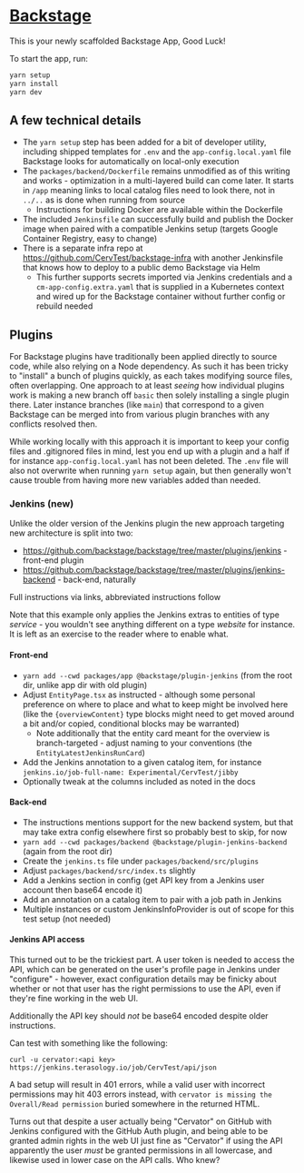 # [Backstage](https://backstage.io)

This is your newly scaffolded Backstage App, Good Luck!

To start the app, run:

```sh
yarn setup
yarn install
yarn dev
```

## A few technical details

* The `yarn setup` step has been added for a bit of developer utility, including shipped templates for `.env` and the `app-config.local.yaml` file Backstage looks for automatically on local-only execution
* The `packages/backend/Dockerfile` remains unmodified as of this writing and works - optimization in a multi-layered build can come later. It starts in `/app` meaning links to local catalog files need to look there, not in `../..` as is done when running from source
  * Instructions for building Docker are available within the Dockerfile
* The included `Jenkinsfile` can successfully build and publish the Docker image when paired with a compatible Jenkins setup (targets Google Container Registry, easy to change)
* There is a separate infra repo at https://github.com/CervTest/backstage-infra with another Jenkinsfile that knows how to deploy to a public demo Backstage via Helm
  * This further supports secrets imported via Jenkins credentials and a `cm-app-config.extra.yaml` that is supplied in a Kubernetes context and wired up for the Backstage container without further config or rebuild needed 

## Plugins

For Backstage plugins have traditionally been applied directly to source code, while also relying on a Node dependency. As such it has been tricky to "install" a bunch of plugins quickly, as each takes modifying source files, often overlapping. One approach to at least _seeing_ how individual plugins work is making a new branch off `basic` then solely installing a single plugin there. Later instance branches (like `main`) that correspond to a given Backstage can be merged into from various plugin branches with any conflicts resolved then.

While working locally with this approach it is important to keep your config files and .gitignored files in mind, lest you end up with a plugin and a half if for instance `app-config.local.yaml` has not been deleted. The `.env` file will also not overwrite when running `yarn setup` again, but then generally won't cause trouble from having more new variables added than needed.

### Jenkins (new)

Unlike the older version of the Jenkins plugin the new approach targeting new architecture is split into two:

* https://github.com/backstage/backstage/tree/master/plugins/jenkins - front-end plugin
* https://github.com/backstage/backstage/tree/master/plugins/jenkins-backend - back-end, naturally

Full instructions via links, abbreviated instructions follow

Note that this example only applies the Jenkins extras to entities of type _service_ - you wouldn't see anything different on a type _website_ for instance. It is left as an exercise to the reader where to enable what.

#### Front-end

* `yarn add --cwd packages/app @backstage/plugin-jenkins` (from the root dir, unlike app dir with old plugin)
* Adjust `EntityPage.tsx` as instructed - although some personal preference on where to place and what to keep might be involved here (like the `{overviewContent}` type blocks might need to get moved around a bit and/or copied, conditional blocks may be warranted)
  * Note additionally that the entity card meant for the overview is branch-targeted - adjust naming to your conventions (the `EntityLatestJenkinsRunCard`)
* Add the Jenkins annotation to a given catalog item, for instance `jenkins.io/job-full-name: Experimental/CervTest/jibby`
* Optionally tweak at the columns included as noted in the docs

#### Back-end

* The instructions mentions support for the new backend system, but that may take extra config elsewhere first so probably best to skip, for now
* `yarn add --cwd packages/backend @backstage/plugin-jenkins-backend` (again from the root dir)
* Create the `jenkins.ts` file under `packages/backend/src/plugins`
* Adjust `packages/backend/src/index.ts` slightly
* Add a Jenkins section in config (get API key from a Jenkins user account then base64 encode it)
* Add an annotation on a catalog item to pair with a job path in Jenkins
* Multiple instances or custom JenkinsInfoProvider is out of scope for this test setup (not needed)

#### Jenkins API access

This turned out to be the trickiest part. A user token is needed to access the API, which can be generated on the user's profile page in Jenkins under "configure" - however, exact configuration details may be finicky about whether or not that user has the right permissions to use the API, even if they're fine working in the web UI.

Additionally the API key should _not_ be base64 encoded despite older instructions.

Can test with something like the following: 

`curl -u cervator:<api key> https://jenkins.terasology.io/job/CervTest/api/json`

A bad setup will result in 401 errors, while a valid user with incorrect permissions may hit 403 errors instead, with `cervator is missing the Overall/Read permission` buried somewhere in the returned HTML.

Turns out that despite a user actually being "Cervator" on GitHub with Jenkins configured with the GitHub Auth plugin, and being able to be granted admin rights in the web UI just fine as "Cervator" if using the API apparently the user _must_ be granted permissions in all lowercase, and likewise used in lower case on the API calls. Who knew?
 